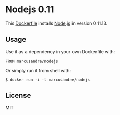 
# Nodejs 0.11

  This [Dockerfile](http://docker.io/) installs [Node.js](http://nodejs.org/) in version 0.11.13.

## Usage

  Use it as a dependency in your own Dockerfile with:

    FROM marcusandre/nodejs

  Or simply run it from shell with:

    $ docker run -i -t marcusandre/nodejs

## License

  MIT
